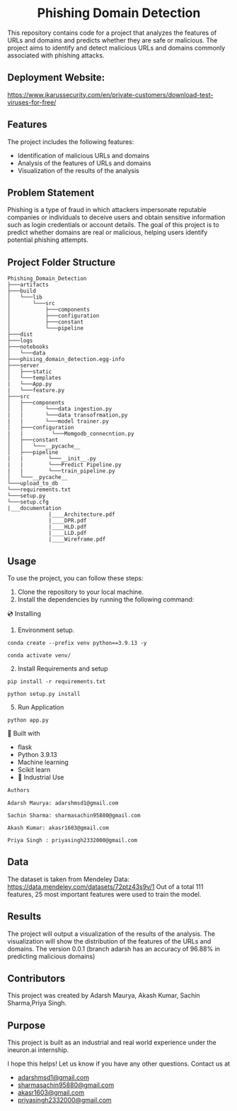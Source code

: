 <h1 align="center">Phishing Domain Detection</h1>

This repository contains code for a project that analyzes the features of URLs and domains and predicts whether they are safe or malicious. The project aims to identify and detect malicious URLs and domains commonly associated with phishing attacks.

## Deployment Website: 
https://www.ikarussecurity.com/en/private-customers/download-test-viruses-for-free/

## Features

The project includes the following features:

* Identification of malicious URLs and domains
* Analysis of the features of URLs and domains
* Visualization of the results of the analysis

## Problem Statement

Phishing is a type of fraud in which attackers impersonate reputable companies or individuals to deceive users and obtain sensitive information such as login credentials or account details. The goal of this project is to predict whether domains are real or malicious, helping users identify potential phishing attempts.

## Project Folder Structure


```
Phishing_Domain_Detection 
├───artifacts
├───build
│   └───lib
│       └───src
│           ├───components
│           ├───configuration
│           ├───constant
│           └───pipeline
├───dist
├───logs
├───notebooks
│   └───data
├───phising_domain_detection.egg-info
├───server
│   ├───static
│   └───templates
|   └───App.py
|   └───feature.py
├───src
│   ├───components
│   │       └───data ingestion.py
|   |       └───data transofrmation,py
|   |       └───model trainer.py
│   ├───configuration
|   |         └───Momgodb_connecntion.py 
│   ├───constant
│   │   └───__pycache__
│   ├───pipeline
|   |        └───__init__.py
|   |        └───Predict Pipeline.py
|   |        └───train_pipeline.py
│   └───__pycache__
└───upload_to_db
└───requirements.txt
└───setup.py
└───setup.cfg
|___documentation
             |____Architecture.pdf
             |____DPR.pdf
             |____HLD.pdf
             |____LLD.pdf
             |____Wireframe.pdf

```

## Usage

To use the project, you can follow these steps:

1. Clone the repository to your local machine.
2. Install the dependencies by running the following command:

💿 Installing
1. Environment setup.
```
conda create --prefix venv python==3.9.13 -y
```
```
conda activate venv/
````
2. Install Requirements and setup
```
pip install -r requirements.txt
```
```
python setup.py install
```
5. Run Application
```
python app.py
```

🔧 Built with
- flask
- Python 3.9.13
- Machine learning
- Scikit learn
- 🏦 Industrial Use 

```bash
Authors
```
```
Adarsh Maurya: adarshmsd1@gmail.com
```
```
Sachin Sharma: sharmasachin95880@gmail.com
```
```
Akash Kumar: akasr1603@gmail.com
```
```
Priya Singh : priyasingh2332000@gmail.com
```

## Data
The dataset is taken from Mendeley Data: https://data.mendeley.com/datasets/72ptz43s9v/1
Out of a total 111 features, 25 most important features were used to train the model.


## Results

The project will output a visualization of the results of the analysis. The visualization will show the distribution of the features of the URLs and domains.
The version 0.0.1 (branch adarsh has an accuracy of 96.88% in predicting malicious domains)

## Contributors

This project was created by Adarsh Maurya,  Akash Kumar, Sachin Sharma,Priya Singh.

## Purpose

This project is built as an industrial and real world experience under the ineuron.ai internship.


I hope this helps! Let us know if you have any other questions.
Contact us at
- [adarshmsd1@gmail.com](mailto:adarshmsd1@gmail.com)
- [sharmasachin95880@gmail.com](mailto:sharmasachin95880@gmail.com)
- [akasr1603@gmail.com](mailto:akasr1603@gmail.com)
- [priyasingh2332000@gmail.com](mailto:priyasingh2332000@gmail.com)
